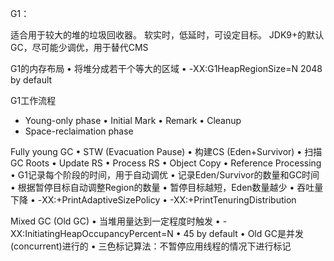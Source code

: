 G1：

适合用于较大的堆的垃圾回收器。
软实时，低延时，可设定目标。
JDK9+的默认GC，尽可能少调优，用于替代CMS

G1的内存布局
• 将堆分成若⼲个等⼤的区域
• -XX:G1HeapRegionSize=N 2048 by default

G1工作流程
- Young-only phase
• Initial Mark
• Remark
• Cleanup
- Space-reclaimation phase

Fully young GC
• STW (Evacuation Pause)
• 构建CS (Eden+Survivor)
• 扫描GC Roots
• Update RS
• Process RS
• Object Copy
• Reference Processing
• G1记录每个阶段的时间，⽤于⾃动调优
• 记录Eden/Survivor的数量和GC时间
• 根据暂停⽬标⾃动调整Region的数量
• 暂停⽬标越短，Eden数量越少
• 吞吐量下降
• -XX:+PrintAdaptiveSizePolicy
• -XX:+PrintTenuringDistribution

Mixed GC (Old GC)
• 当堆⽤量达到⼀定程度时触发
• -XX:InitiatingHeapOccupancyPercent=N
• 45 by default
• Old GC是并发(concurrent)进⾏的
• 三⾊标记算法：不暂停应⽤线程的情况下进⾏标记
